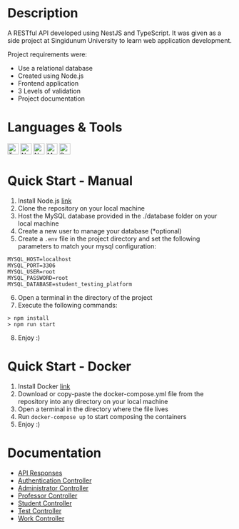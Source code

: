 # Description

A RESTful API developed using NestJS and TypeScript. It was given as a side project at Singidunum University to learn web application development.

Project requirements were:
- Use a relational database
- Created using Node.js
- Frontend application
- 3 Levels of validation
- Project documentation

# Languages & Tools
<p>
<img src="https://cdn.jsdelivr.net/gh/devicons/devicon/icons/typescript/typescript-original.svg" width=25 alt="TypeScript">
<img src="https://cdn.jsdelivr.net/gh/devicons/devicon/icons/nodejs/nodejs-original.svg" width=25  alt="Node.js">
<img src="https://cdn.jsdelivr.net/gh/devicons/devicon/icons/nestjs/nestjs-plain.svg" width=25 alt="NestJs">
<img src="https://cdn.jsdelivr.net/gh/devicons/devicon/icons/mysql/mysql-original.svg" width=25 alt="MySQL">
<img src="https://cdn.jsdelivr.net/gh/devicons/devicon/icons/docker/docker-plain.svg" width=25 alt="Docker">
</p>

# Quick Start - Manual

1. Install Node.js [link](https://nodejs.org/en/)
2. Clone the repository on your local machine
3. Host the MySQL database provided in the ./database folder on your local machine
4. Create a new user to manage your database (*optional)
5. Create a `.env` file in the project directory and set the following parameters to match your mysql configuration:
```
MYSQL_HOST=localhost
MYSQL_PORT=3306
MYSQL_USER=root
MYSQL_PASSWORD=root
MYSQL_DATABASE=student_testing_platform
```
6. Open a terminal in the directory of the project
7. Execute the following commands:
```
> npm install
> npm run start
```
8. Enjoy :)

# Quick Start - Docker

1. Install Docker [link](https://www.docker.com/get-started)
2. Download or copy-paste the docker-compose.yml file from the repository into any directory on your local machine
3. Open a terminal in the directory where the file lives
4. Run `docker-compose up` to start composing the containers
5. Enjoy :)

# Documentation

- [API Responses](docs/API_Responses.md)
- [Authentication Controller](docs/Authentication_Controller.md)
- [Administrator Controller](docs/Administrator_Controller.md)
- [Professor Controller](docs/Professor_Controller.md)
- [Student Controller](docs/Student_Controller.md)
- [Test Controller](docs/Test_Controller.md)
- [Work Controller](docs/Work_Controller.md)
